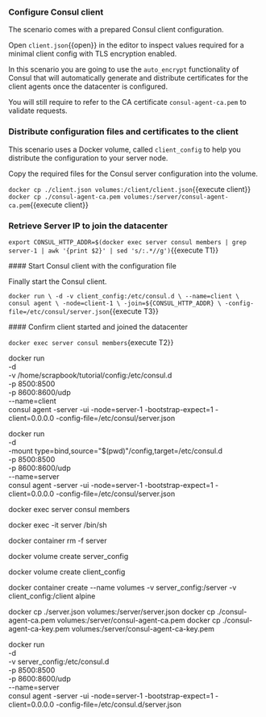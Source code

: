 ### Configure Consul client

The scenario comes with a prepared Consul client configuration.

Open `client.json`{{open}} in the editor to inspect values required for a minimal client config with TLS encryption enabled.

In this scenario you are going to use the `auto_encrypt` functionality of Consul that will automatically generate and distribute certificates for the client agents once the datacenter is configured.

You will still require to refer to the CA certificate `consul-agent-ca.pem` to validate requests.

### Distribute configuration files and certificates to the client

This scenario uses a Docker volume, called `client_config` to help you distribute the configuration to your server node.


Copy the required files for the Consul server configuration into the volume.

`docker cp ./client.json volumes:/client/client.json`{{execute client}}
`docker cp ./consul-agent-ca.pem volumes:/server/consul-agent-ca.pem`{{execute client}}

### Retrieve Server IP to join the datacenter

`export CONSUL_HTTP_ADDR=$(docker exec server consul members | grep server-1 | awk '{print $2}' | sed 's/:.*//g')`{{execute T1}}

#### Start Consul client with the configuration file

Finally start the Consul client.

`docker run \
    -d
    -v client_config:/etc/consul.d \
    --name=client \
    consul agent \
     -node=client-1 \
     -join=${CONSUL_HTTP_ADDR} \
     -config-file=/etc/consul/server.json`{{execute T3}}


#### Confirm client started and joined the datacenter

`docker exec server consul members`{execute T2}}



docker run \
    -d \
    -v /home/scrapbook/tutorial/config:/etc/consul.d \
    -p 8500:8500 \
    -p 8600:8600/udp \
    --name=client \
    consul agent -server -ui -node=server-1 -bootstrap-expect=1 -client=0.0.0.0 
    -config-file=/etc/consul/server.json

docker run \
    -d \
    -mount type=bind,source="$(pwd)"/config,target=/etc/consul.d  \
    -p 8500:8500 \
    -p 8600:8600/udp \
    --name=server \
    consul agent -server -ui -node=server-1 -bootstrap-expect=1 -client=0.0.0.0 
    -config-file=/etc/consul/server.json


docker exec server consul members

docker exec -it server /bin/sh

docker container rm -f server


docker volume create server_config

docker volume create client_config

docker container create --name volumes -v server_config:/server -v client_config:/client alpine

docker cp ./server.json volumes:/server/server.json
docker cp ./consul-agent-ca.pem volumes:/server/consul-agent-ca.pem
docker cp ./consul-agent-ca-key.pem volumes:/server/consul-agent-ca-key.pem

docker run \
    -d \
    -v server_config:/etc/consul.d \
    -p 8500:8500 \
    -p 8600:8600/udp \
    --name=server \
    consul agent -server -ui -node=server-1 -bootstrap-expect=1 -client=0.0.0.0 -config-file=/etc/consul.d/server.json